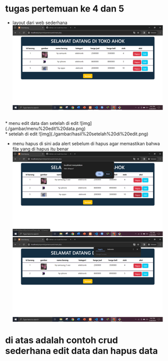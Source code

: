 # tugas pertemuan ke 4 dan 5
* layout dari web sederhana
![img](./gambar/menu%20home.png)
<br>
* menu edit data dan setelah di edit
![img](./gambar/menu%20edit%20data.png)
<br>
* setelah di edit
![img](./gambar/hasil%20setelah%20di%20edit.png)
<br>

* menu hapus di sini ada alert sebelum di hapus agar memastikan bahwa file yang di hapus itu benar
![img](./gambar/hapus.png)
![img](./gambar/setelah%20di%20hapus.png)

# di atas adalah contoh crud sederhana edit data dan hapus data